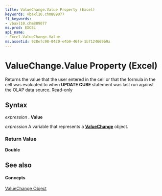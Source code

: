 ```yaml
---
title: ValueChange.Value Property (Excel)
keywords: vbaxl10.chm889077
f1_keywords:
- vbaxl10.chm889077
ms.prod: EXCEL
api_name:
- Excel.ValueChange.Value
ms.assetid: 928efc98-0420-e4b9-46fe-1b7124669b9a
---
```



# ValueChange.Value Property (Excel)

Returns the value that the user entered in the cell or that the formula in the cell was evaluated to when  **UPDATE CUBE** statement was last run against the OLAP data source. Read-only


## Syntax

 _expression_ . **Value**

 _expression_ A variable that represents a **[ValueChange](valuechange-object-excel.md)** object.


### Return Value

 **Double**


## See also


#### Concepts


[ValueChange Object](valuechange-object-excel.md)

